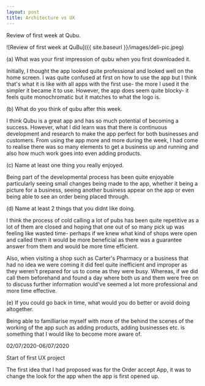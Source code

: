 ```yaml
---
layout: post
title: Architecture vs UX
---
```


Review of first week at Qubu.


![Review of first week at QuBu]({{ site.baseurl }}/images/deli-pic.jpeg)

(a) What was your first impression of qubu when you first downloaded it.

Initially, I  thought the app looked quite professional and looked well on the home screen. I was quite confused at first on how to use the app but I think that's what it is like with all apps with the first use- the more I used it the simpler it became it to use. However, the app does seem quite blocky- it feels quite monochromatic but it matches to what the logo is. 

(b) What do you think of qubu after this week.

I think Qubu is a great app and has so much potential of becoming a success. However, what I did learn was that there is continuous development and research to make the app perfect for both businesses and customers. From using the app more and more during the week, I had come to realise there was so many elements to get a business up and running and also how much work goes into even adding products.

(c) Name at least one thing you really enjoyed.

Being part of the developmental process has been quite enjoyable particularly seeing small changes being made to the app, whether it being a picture for a business, seeing another business appear on the app or even being able to see an order being placed through.

(d) Name at least 2 things that you didnt like doing.

I think the process of cold calling a lot of pubs has been quite repetitive as a lot of them are closed and hoping that one out of so many pick up was feeling like wasted time- perhaps if we knew what kind of shops were open and called them it would be more beneficial as there was a guarantee answer from them and would be more time efficient.

 Also, when visiting a shop such as Carter's Pharmacy or a business that had no idea we were coming it did feel quite inefficient and improper as they weren't prepared for us to come as they were busy. Whereas, if we did call them beforehand and found a day where both us and them were free on to discuss further information would've seemed a lot more professional and more time effective.

(e) If you could go back in time, what would you do better or avoid doing altogether.

Being able to familliarise myself with more of the behind the scenes of the working of the app such as adding products, adding businesses etc. is something that I would like to become more aware of.










02/07/2020-06/07/2020

Start of first UX project

The first idea that I had proposed was for the Order accept App, it was to change the look for the app when the app is first opened up. 


